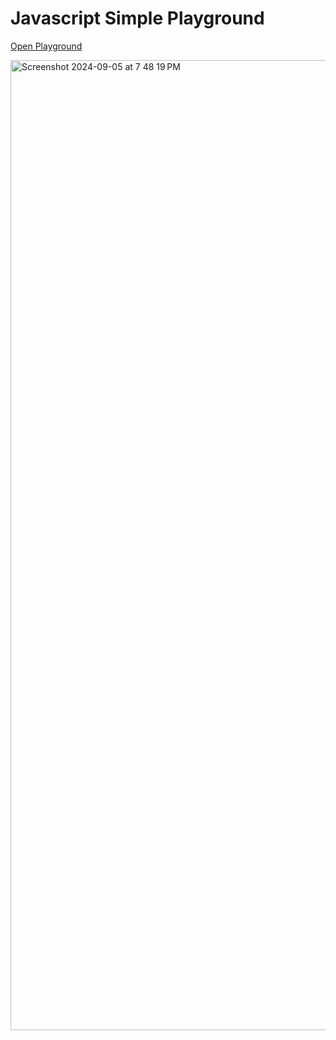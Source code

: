 # Javascript Simple Playground

[Open Playground](https://sriharshamadamanchi.github.io/js-playground/)

<img width="1552" alt="Screenshot 2024-09-05 at 7 48 19 PM" src="https://github.com/user-attachments/assets/00e1da49-d031-47eb-b734-6912192bfa01">
